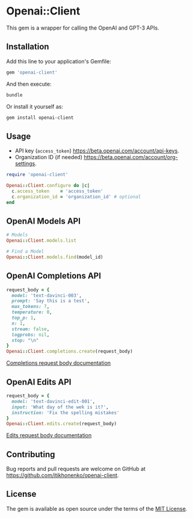 # Openai::Client
This gem is a wrapper for calling the OpenAI and GPT-3 APIs.

## Installation
Add this line to your application's Gemfile:
```ruby
gem 'openai-client'
```
And then execute:
```bash
bundle
```
Or install it yourself as:
```bash
gem install openai-client
```

## Usage
- API key (`access_token`) https://beta.openai.com/account/api-keys.
- Organization ID (if needed) https://beta.openai.com/account/org-settings.

```ruby
require 'openai-client'

Openai::Client.configure do |c|
  c.access_token    = 'access_token'
  c.organization_id = 'organization_id' # optional
end
```

## OpenAI Models API
```ruby
# Models
Openai::Client.models.list

# Find a Model
Openai::Client.models.find(model_id)
```
## OpenAI Completions API
```ruby
request_body = {
  model: 'text-davinci-003',
  prompt: 'Say this is a test',
  max_tokens: 7,
  temperature: 0,
  top_p: 1,
  n: 1,
  stream: false,
  logprobs: nil,
  stop: "\n"
}
Openai::Client.completions.create(request_body)
```
[Completions request body documentation](https://platform.openai.com/docs/api-reference/completions/create)

## OpenAI Edits API
```ruby
request_body = {
  model: 'text-davinci-edit-001',
  input: 'What day of the wek is it?',
  instruction: 'Fix the spelling mistakes'
}
Openai::Client.edits.create(request_body)
```
[Edits request body documentation](https://platform.openai.com/docs/api-reference/edits/create)

## Contributing
Bug reports and pull requests are welcome on GitHub at https://github.com/itikhonenko/openai-client.

## License
The gem is available as open source under the terms of the [MIT License](https://opensource.org/licenses/MIT).
